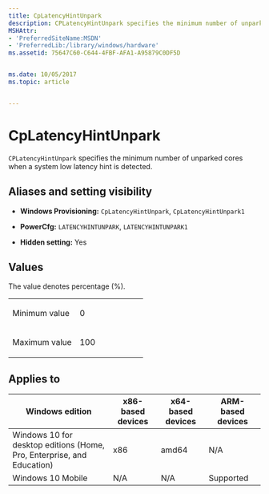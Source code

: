 ```yaml
---
title: CpLatencyHintUnpark
description: CPLatencyHintUnpark specifies the minimum number of unparked cores when a system low latency hint is detected.
MSHAttr:
- 'PreferredSiteName:MSDN'
- 'PreferredLib:/library/windows/hardware'
ms.assetid: 75647C60-C644-4FBF-AFA1-A95879C0DF5D


ms.date: 10/05/2017
ms.topic: article


---
```


# CpLatencyHintUnpark


`CPLatencyHintUnpark` specifies the minimum number of unparked cores when a system low latency hint is detected.

## <span id="Aliases_and_setting_visibility"></span><span id="aliases_and_setting_visibility"></span><span id="ALIASES_AND_SETTING_VISIBILITY"></span>Aliases and setting visibility


-   **Windows Provisioning:** `CpLatencyHintUnpark`, `CpLatencyHintUnpark1`

-   **PowerCfg:** `LATENCYHINTUNPARK`, `LATENCYHINTUNPARK1`

-   **Hidden setting:** Yes

## <span id="Values"></span><span id="values"></span><span id="VALUES"></span>Values


The value denotes percentage (%).

<table>
<colgroup>
<col width="50%" />
<col width="50%" />
</colgroup>
<tbody>
<tr class="odd">
<td><p>Minimum value</p></td>
<td><p>0</p></td>
</tr>
<tr class="even">
<td><p>Maximum value</p></td>
<td><p>100</p></td>
</tr>
</tbody>
</table>

 

## <span id="Applies_to"></span><span id="applies_to"></span><span id="APPLIES_TO"></span>Applies to


| Windows edition                                                        | x86-based devices | x64-based devices | ARM-based devices |
|------------------------------------------------------------------------|-------------------|-------------------|-------------------|
| Windows 10 for desktop editions (Home, Pro, Enterprise, and Education) | x86               | amd64             | N/A               |
| Windows 10 Mobile                                                      | N/A               | N/A               | Supported         |
